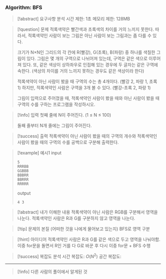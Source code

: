 ### Algorithm: BFS

> [!abstract] 요구사항 분석
> 시간 제한: 1초
> 메모리 제한: 128MB

> [!question] 문제
> 적록색약은 빨간색과 초록색의 차이를 거의 느끼지 못한다. 따라서, 적록색약인 사람이 보는 그림은 아닌 사람이 보는 그림과는 좀 다를 수 있다.
>
> 크기가 N×N인 그리드의 각 칸에 R(빨강), G(초록), B(파랑) 중 하나를 색칠한 그림이 있다. 그림은 몇 개의 구역으로 나뉘어져 있는데, 구역은 같은 색으로 이루어져 있다. 또, 같은 색상이 상하좌우로 인접해 있는 경우에 두 글자는 같은 구역에 속한다. (색상의 차이를 거의 느끼지 못하는 경우도 같은 색상이라 한다)
>
> 적록색약이 아닌 사람이 봤을 때 구역의 수는 총 4개이다. (빨강 2, 파랑 1, 초록 1) 하지만, 적록색약인 사람은 구역을 3개 볼 수 있다. (빨강-초록 2, 파랑 1)
>
> 그림이 입력으로 주어졌을 때, 적록색약인 사람이 봤을 때와 아닌 사람이 봤을 때 구역의 수를 구하는 프로그램을 작성하시오.

> [!info] 입력
> 첫째 줄에 N이 주어진다. (1 ≤ N ≤ 100)
>
> 둘째 줄부터 N개 줄에는 그림이 주어진다.

> [!success] 출력
> 적록색약이 아닌 사람이 봤을 때의 구역의 개수와 적록색약인 사람이 봤을 때의 구역의 수를 공백으로 구분해 출력한다.

> [!example] 예시1
> input
>
> ```
> 5
> RRRBB
> GGBBB
> BBBRR
> BBRRR
> RRRRR
> ```
>
> output
>
> ```
> 4 3
> ```

> [!abstract] 내가 이해한 내용
> 적록색약이 아닌 사람은 RGB를 구분해서 영역을 나눈다.
> 적록색약인 사람은 R과 G를 구분하지 않고 영역을 나눈다.

> [!tip] 문제의 본질 (어떠한 것을 나에게 물어보고 있는지)
> BFS로 영역 구분

> [!hint] 아이디어
> 적록색약인 사람은 R과 G를 같은 색으로 두고 영역을 나눠야함. 이중 for문을 돌면서 R인 거를 다 G로 바꾼 후 다시 이중 for문 + BFS 수행

> [!success] 복잡도 분석
> 시간 복잡도: $O(N^2)$
> 공간 복잡도:

---

> [!info] 다른 사람의 풀이에서 알게된 것
